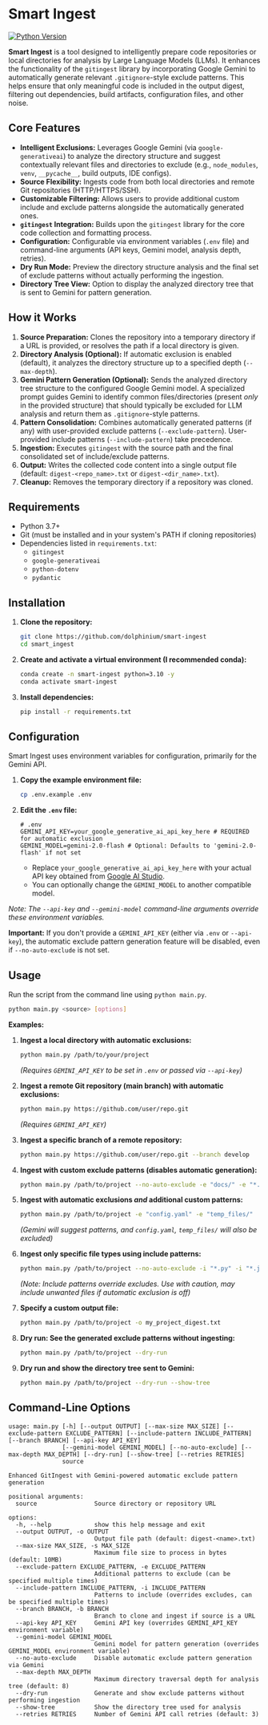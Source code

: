 # Smart Ingest

[![Python Version](https://img.shields.io/badge/python-3.7+-blue.svg)](https://www.python.org/downloads/)

**Smart Ingest** is a tool designed to intelligently prepare code repositories or local directories for analysis by Large Language Models (LLMs). It enhances the functionality of the `gitingest` library by incorporating Google Gemini to automatically generate relevant `.gitignore`-style exclude patterns. This helps ensure that only meaningful code is included in the output digest, filtering out dependencies, build artifacts, configuration files, and other noise.

## Core Features

*   **Intelligent Exclusions:** Leverages Google Gemini (via `google-generativeai`) to analyze the directory structure and suggest contextually relevant files and directories to exclude (e.g., `node_modules`, `venv`, `__pycache__`, build outputs, IDE configs).
*   **Source Flexibility:** Ingests code from both local directories and remote Git repositories (HTTP/HTTPS/SSH).
*   **Customizable Filtering:** Allows users to provide additional custom include and exclude patterns alongside the automatically generated ones.
*   **`gitingest` Integration:** Builds upon the `gitingest` library for the core code collection and formatting process.
*   **Configuration:** Configurable via environment variables (`.env` file) and command-line arguments (API keys, Gemini model, analysis depth, retries).
*   **Dry Run Mode:** Preview the directory structure analysis and the final set of exclude patterns without actually performing the ingestion.
*   **Directory Tree View:** Option to display the analyzed directory tree that is sent to Gemini for pattern generation.

## How it Works

1.  **Source Preparation:** Clones the repository into a temporary directory if a URL is provided, or resolves the path if a local directory is given.
2.  **Directory Analysis (Optional):** If automatic exclusion is enabled (default), it analyzes the directory structure up to a specified depth (`--max-depth`).
3.  **Gemini Pattern Generation (Optional):** Sends the analyzed directory tree structure to the configured Google Gemini model. A specialized prompt guides Gemini to identify common files/directories (present *only* in the provided structure) that should typically be excluded for LLM analysis and return them as `.gitignore`-style patterns.
4.  **Pattern Consolidation:** Combines automatically generated patterns (if any) with user-provided exclude patterns (`--exclude-pattern`). User-provided include patterns (`--include-pattern`) take precedence.
5.  **Ingestion:** Executes `gitingest` with the source path and the final consolidated set of include/exclude patterns.
6.  **Output:** Writes the collected code content into a single output file (default: `digest-<repo_name>.txt` or `digest-<dir_name>.txt`).
7.  **Cleanup:** Removes the temporary directory if a repository was cloned.

## Requirements

*   Python 3.7+
*   Git (must be installed and in your system's PATH if cloning repositories)
*   Dependencies listed in `requirements.txt`:
    *   `gitingest`
    *   `google-generativeai`
    *   `python-dotenv`
    *   `pydantic`

## Installation

1.  **Clone the repository:**
    ```bash
    git clone https://github.com/dolphinium/smart-ingest
    cd smart_ingest
    ```
2.  **Create and activate a virtual environment (I recommended conda):**
    ```bash
    conda create -n smart-ingest python=3.10 -y 
    conda activate smart-ingest
    ```
3.  **Install dependencies:**
    ```bash
    pip install -r requirements.txt
    ```

## Configuration

Smart Ingest uses environment variables for configuration, primarily for the Gemini API.

1.  **Copy the example environment file:**
    ```bash
    cp .env.example .env
    ```
2.  **Edit the `.env` file:**
    ```dotenv
    # .env
    GEMINI_API_KEY=your_google_generative_ai_api_key_here # REQUIRED for automatic exclusion
    GEMINI_MODEL=gemini-2.0-flash # Optional: Defaults to 'gemini-2.0-flash' if not set
    ```
    *   Replace `your_google_generative_ai_api_key_here` with your actual API key obtained from [Google AI Studio](https://aistudio.google.com/app/apikey).
    *   You can optionally change the `GEMINI_MODEL` to another compatible model.

*Note: The `--api-key` and `--gemini-model` command-line arguments override these environment variables.*

**Important:** If you don't provide a `GEMINI_API_KEY` (either via `.env` or `--api-key`), the automatic exclude pattern generation feature will be disabled, even if `--no-auto-exclude` is not set.

## Usage

Run the script from the command line using `python main.py`.

```bash
python main.py <source> [options]
```

**Examples:**

1.  **Ingest a local directory with automatic exclusions:**
    ```bash
    python main.py /path/to/your/project
    ```
    *(Requires `GEMINI_API_KEY` to be set in `.env` or passed via `--api-key`)*

2.  **Ingest a remote Git repository (main branch) with automatic exclusions:**
    ```bash
    python main.py https://github.com/user/repo.git
    ```
    *(Requires `GEMINI_API_KEY`)*

3.  **Ingest a specific branch of a remote repository:**
    ```bash
    python main.py https://github.com/user/repo.git --branch develop
    ```

4.  **Ingest with custom exclude patterns (disables automatic generation):**
    ```bash
    python main.py /path/to/project --no-auto-exclude -e "docs/" -e "*.log"
    ```

5.  **Ingest with automatic exclusions *and* additional custom patterns:**
    ```bash
    python main.py /path/to/project -e "config.yaml" -e "temp_files/"
    ```
    *(Gemini will suggest patterns, and `config.yaml`, `temp_files/` will also be excluded)*

6.  **Ingest only specific file types using include patterns:**
    ```bash
    python main.py /path/to/project --no-auto-exclude -i "*.py" -i "*.js"
    ```
    *(Note: Include patterns override excludes. Use with caution, may include unwanted files if automatic exclusion is off)*

7.  **Specify a custom output file:**
    ```bash
    python main.py /path/to/project -o my_project_digest.txt
    ```

8.  **Dry run: See the generated exclude patterns without ingesting:**
    ```bash
    python main.py /path/to/project --dry-run
    ```

9.  **Dry run and show the directory tree sent to Gemini:**
    ```bash
    python main.py /path/to/project --dry-run --show-tree
    ```

## Command-Line Options

```
usage: main.py [-h] [--output OUTPUT] [--max-size MAX_SIZE] [--exclude-pattern EXCLUDE_PATTERN] [--include-pattern INCLUDE_PATTERN] [--branch BRANCH] [--api-key API_KEY]
               [--gemini-model GEMINI_MODEL] [--no-auto-exclude] [--max-depth MAX_DEPTH] [--dry-run] [--show-tree] [--retries RETRIES]
               source

Enhanced GitIngest with Gemini-powered automatic exclude pattern generation

positional arguments:
  source                Source directory or repository URL

options:
  -h, --help            show this help message and exit
  --output OUTPUT, -o OUTPUT
                        Output file path (default: digest-<name>.txt)
  --max-size MAX_SIZE, -s MAX_SIZE
                        Maximum file size to process in bytes (default: 10MB)
  --exclude-pattern EXCLUDE_PATTERN, -e EXCLUDE_PATTERN
                        Additional patterns to exclude (can be specified multiple times)
  --include-pattern INCLUDE_PATTERN, -i INCLUDE_PATTERN
                        Patterns to include (overrides excludes, can be specified multiple times)
  --branch BRANCH, -b BRANCH
                        Branch to clone and ingest if source is a URL
  --api-key API_KEY     Gemini API key (overrides GEMINI_API_KEY environment variable)
  --gemini-model GEMINI_MODEL
                        Gemini model for pattern generation (overrides GEMINI_MODEL environment variable)
  --no-auto-exclude     Disable automatic exclude pattern generation via Gemini
  --max-depth MAX_DEPTH
                        Maximum directory traversal depth for analysis tree (default: 8)
  --dry-run             Generate and show exclude patterns without performing ingestion
  --show-tree           Show the directory tree used for analysis
  --retries RETRIES     Number of Gemini API call retries (default: 3)
```

